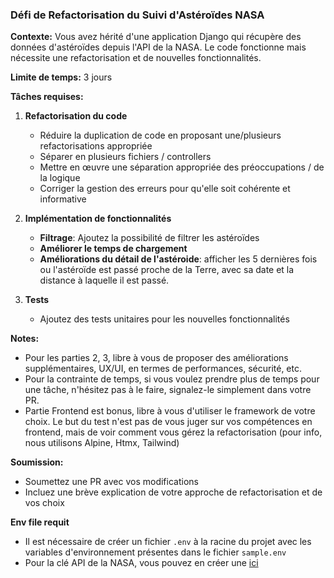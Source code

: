 ### Défi de Refactorisation du Suivi d'Astéroïdes NASA

**Contexte:**
Vous avez hérité d'une application Django qui récupère des données d'astéroïdes depuis l'API de la NASA. Le code fonctionne mais nécessite une refactorisation et de nouvelles fonctionnalités.


**Limite de temps:** 3 jours

**Tâches requises:**

1. **Refactorisation du code**
   - Réduire la duplication de code en proposant une/plusieurs refactorisations appropriée
   - Séparer en plusieurs fichiers / controllers
   - Mettre en œuvre une séparation appropriée des préoccupations / de la logique
   - Corriger la gestion des erreurs pour qu'elle soit cohérente et informative

2. **Implémentation de fonctionnalités**
   - **Filtrage**: Ajoutez la possibilité de filtrer les astéroïdes
   - **Améliorer le temps de chargement**
   - **Améliorations du détail de l'astéroide**: afficher les 5 dernières fois ou l'astéroïde est passé proche de la Terre, avec sa date et la distance à laquelle il est passé.

3. **Tests**
   - Ajoutez des tests unitaires pour les nouvelles fonctionnalités

**Notes:**
- Pour les parties 2, 3, libre à vous de proposer des améliorations supplémentaires, UX/UI, en termes de performances, sécurité, etc.
- Pour la contrainte de temps, si vous voulez prendre plus de temps pour une tâche, n'hésitez pas à le faire, signalez-le simplement dans votre PR.
- Partie Frontend est bonus, libre à vous d'utiliser le framework de votre choix. Le but du test n'est pas de vous juger sur vos compétences en frontend, mais de voir comment vous gérez la refactorisation (pour info, nous utilisons Alpine, Htmx, Tailwind)

**Soumission:**
- Soumettez une PR avec vos modifications
- Incluez une brève explication de votre approche de refactorisation et de vos choix


**Env file requit**
- Il est nécessaire de créer un fichier `.env` à la racine du projet avec les variables d'environnement présentes dans le fichier `sample.env`
- Pour la clé API de la NASA, vous pouvez en créer une [ici](https://api.nasa.gov/index.html#authentication)
                                                             